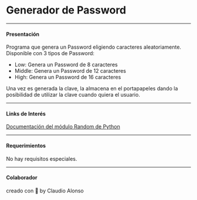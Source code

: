 # Generador de Password
----------
#### Presentación

Programa que genera un Password eligiendo caracteres aleatoriamente. Disponible con 3 tipos de Password:
- Low: Genera un Password de 8 caracteres
- Middle: Genera un Password de 12 caracteres
- High: Genera un Password de 16 caracteres

Una vez es generada la clave, la almacena en el portapapeles dando la posibilidad de utilizar la clave cuando quiera el usuario.

----------

#### Links de Interés
[Documentación del módulo Random de Python](https://docs.python.org/3/library/random.html)

----------

#### Requerimientos
No hay requisitos especiales.

----------

#### Colaborador
creado con 💚 by Claudio Alonso
